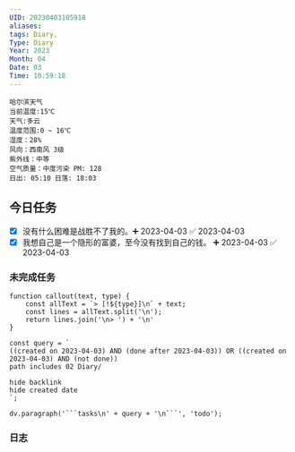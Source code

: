 ```yaml
---
UID: 20230403105918
aliases: 
tags: Diary,
Type: Diary
Year: 2023
Month: 04
Date: 03
Time: 10:59:18
---
```

```
哈尔滨天气
当前温度:15℃
天气:多云
温度范围:0 ~ 16℃
湿度：28%
风向：西南风 3级
紫外线：中等
空气质量：中度污染 PM: 128
日出: 05:10 日落: 18:03
```

## 今日任务
- [x] 没有什么困难是战胜不了我的。➕ 2023-04-03 ✅ 2023-04-03
- [x] 我想自己是一个隐形的富婆，至今没有找到自己的钱。 ➕ 2023-04-03 ✅ 2023-04-03

### 未完成任务

```dataviewjs
function callout(text, type) {
    const allText = `> [!${type}]\n` + text;
    const lines = allText.split('\n');
    return lines.join('\n> ') + '\n'
}

const query = `
((created on 2023-04-03) AND (done after 2023-04-03)) OR ((created on 2023-04-03) AND (not done))
path includes 02 Diary/

hide backlink
hide created date
`;

dv.paragraph('```tasks\n' + query + '\n```', 'todo');
```

### 日志

